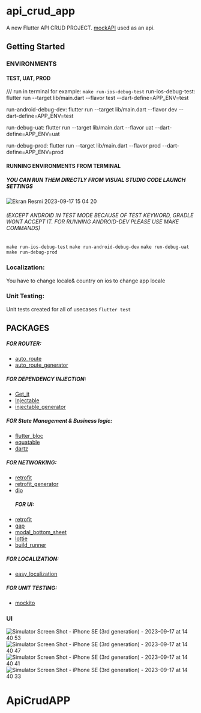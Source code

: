 
# api_crud_app
A new Flutter API CRUD PROJECT.
[mockAPI](https://mockapi.io/) used as an api. 


## Getting Started

### ENVIRONMENTS

#### TEST, UAT, PROD

/// run in terminal for example: `make run-ios-debug-test`
run-ios-debug-test:
	flutter run --target lib/main.dart --flavor test --dart-define=APP_ENV=test

run-android-debug-dev:
	flutter run --target lib/main.dart --flavor dev --dart-define=APP_ENV=test

run-debug-uat:
	flutter run --target lib/main.dart --flavor uat --dart-define=APP_ENV=uat

 run-debug-prod:
	flutter run --target lib/main.dart --flavor prod --dart-define=APP_ENV=prod

 #### RUNNING ENVIRONMENTS FROM TERMINAL 
 ##### YOU CAN RUN THEM DIRECTLY FROM VISUAL STUDIO CODE LAUNCH SETTINGS 
 ![Ekran Resmi 2023-09-17 15 04 20](https://github.com/umutbariscoskun/ApiCrudAPP/assets/45595606/24214ae6-de91-4803-8b76-75effb064288)
 ###### (EXCEPT ANDROID IN TEST MODE BECAUSE OF TEST KEYWORD, GRADLE WONT ACCEPT IT. FOR RUNNING ANDROID-DEV PLEASE USE MAKE COMMANDS)


 `make run-ios-debug-test`
 `make run-android-debug-dev`
 `make run-debug-uat`
 `make run-debug-prod`
 
 

 ### Localization: 
 You have to change locale& country on ios to change app locale 

 ### Unit Testing: 
 Unit tests created for all of usecases `flutter test` 
 
 ## PACKAGES
 ##### FOR ROUTER:
- [auto_route](https://pub.dev/packages/auto_route)
- [auto_route_generator](https://pub.dev/packages/auto_route_generator)
 ##### FOR DEPENDENCY INJECTION:
- [Get_it](https://pub.dev/packages/get_it)
- [Injectable](https://pub.dev/packages/injectable)
- [injectable_generator](https://pub.dev/packages/injectable_generator)
 ##### FOR State Management & Business logic:
- [flutter_bloc](https://pub.dev/packages/flutter_bloc)
- [equatable](https://pub.dev/packages/equatable)
- [dartz](https://pub.dev/packages/dartz)
 ##### FOR NETWORKING:
- [retrofit](https://pub.dev/packages/retrofit)
- [retrofit_generator](https://pub.dev/packages/retrofit_generator)
- [dio](https://pub.dev/packages/dio)
  ##### FOR UI:
- [retrofit](https://pub.dev/packages/flutter_screenutil)
- [gap](https://pub.dev/packages/gap)
- [modal_bottom_sheet](https://pub.dev/packages/modal_bottom_sheet)
- [lottie](https://pub.dev/packages/lottie)
- [build_runner](https://pub.dev/packages/build_runner)
 ##### FOR LOCALIZATION:
- [easy_localization](https://pub.dev/packages/easy_localization)
 ##### FOR UNIT TESTING:
- [mockito](https://pub.dev/packages/mockito)

 ### UI

![Simulator Screen Shot - iPhone SE (3rd generation) - 2023-09-17 at 14 40 53](https://github.com/umutbariscoskun/ApiCrudAPP/assets/45595606/b1c81292-4aef-4faf-b56d-e6c9c068ff76)
![Simulator Screen Shot - iPhone SE (3rd generation) - 2023-09-17 at 14 40 47](https://github.com/umutbariscoskun/ApiCrudAPP/assets/45595606/54007642-9bd8-4bc5-9803-db736fe1714d)
![Simulator Screen Shot - iPhone SE (3rd generation) - 2023-09-17 at 14 40 41](https://github.com/umutbariscoskun/ApiCrudAPP/assets/45595606/e69130e1-d1a6-4c8c-bf32-66ea51a54a5d)
![Simulator Screen Shot - iPhone SE (3rd generation) - 2023-09-17 at 14 40 33](https://github.com/umutbariscoskun/ApiCrudAPP/assets/45595606/bc2958e4-d3e2-4bdf-9a98-88911c06590a)



 
# ApiCrudAPP

